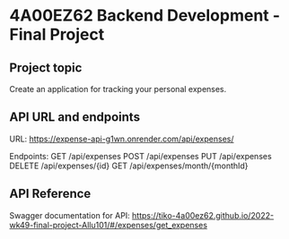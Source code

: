 # 4A00EZ62 Backend Development - Final Project

## Project topic

Create an application for tracking your personal expenses.

## API URL and endpoints

URL: https://expense-api-g1wn.onrender.com/api/expenses/

Endpoints:
GET /api/expenses
POST /api/expenses
PUT /api/expenses
DELETE /api/expenses/{id}
GET /api/expenses/month/{monthId}

## API Reference

Swagger documentation for API: https://tiko-4a00ez62.github.io/2022-wk49-final-project-Allu101/#/expenses/get_expenses

